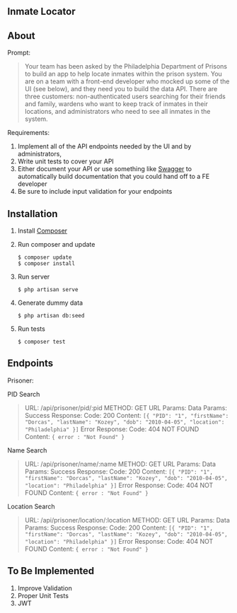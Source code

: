 
## Inmate Locator

## About

Prompt:

> Your team has been asked by the Philadelphia Department of Prisons to build an app to help locate inmates within the prison system. You are on a team with a front-end developer who mocked up some of the UI (see below), and they need you to build the data API. There are three customers: non-authenticated users searching for their friends and family, wardens who want to keep track of inmates in their locations, and administrators who need to see all inmates in the system.

Requirements:

1. Implement all of the API endpoints needed by the UI and by administrators,
2. Write unit tests to cover your API
3. Either document your API or use something like [Swagger](https://swagger.io/) to automatically build documentation that you could hand off to a FE developer
4. Be sure to include input validation for your endpoints

## Installation

1. Install [Composer](https://getcomposer.org/download/)
2. Run composer and update
    
    ```
    $ composer update
    $ composer install
    ```
    
3. Run server
    
    ```
    $ php artisan serve
    ```
    
4. Generate dummy data
    
    ```
    $ php artisan db:seed
    ```
    
5. Run tests
    
    ```
    $ composer test
    ```

## Endpoints

Prisoner:

PID Search

> URL: /api/prisoner/pid/:pid
METHOD: GET
URL Params: 
Data Params:
Success Response: Code: 200 Content: `[{ "PID": "1", "firstName": "Dorcas", "lastName": "Kozey", "dob": "2010-04-05", "location": "Philadelphia" }]`
Error Response: Code: 404 NOT FOUND Content: `{ error : "Not Found" }`
> 

Name Search

> URL: /api/prisoner/name/:name
METHOD: GET
URL Params: 
Data Params:
Success Response: Code: 200 Content: `[{ "PID": "1", "firstName": "Dorcas", "lastName": "Kozey", "dob": "2010-04-05", "location": "Philadelphia" }]`
Error Response: Code: 404 NOT FOUND Content: `{ error : "Not Found" }`
> 

Location Search

> URL: /api/prisoner/location/:location
METHOD: GET
URL Params: 
Data Params:
Success Response: Code: 200 Content: `[{ "PID": "1", "firstName": "Dorcas", "lastName": "Kozey", "dob": "2010-04-05", "location": "Philadelphia" }]`
Error Response: Code: 404 NOT FOUND Content: `{ error : "Not Found" }`
>

## To Be Implemented

1. Improve Validation
2. Proper Unit Tests
3. JWT 
